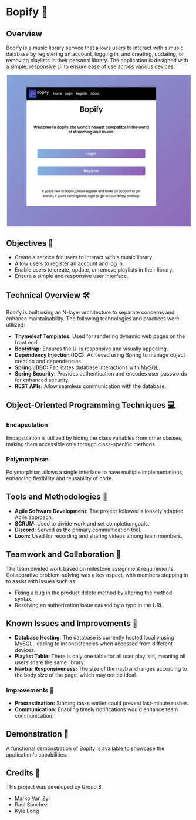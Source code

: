# Bopify 🎵

## Overview
Bopify is a music library service that allows users to interact with a music database by registering an account, logging in, and creating, updating, or removing playlists in their personal library. The application is designed with a simple, responsive UI to ensure ease of use across various devices.

![App Overview](./images/App%20Overview.png)


## Objectives 🎯
- Create a service for users to interact with a music library.
- Allow users to register an account and log in.
- Enable users to create, update, or remove playlists in their library.
- Ensure a simple and responsive user interface.

## Technical Overview 🛠️
Bopify is built using an N-layer architecture to separate concerns and enhance maintainability. The following technologies and practices were utilized:
- **Thymeleaf Templates:** Used for rendering dynamic web pages on the front end.
- **Bootstrap:** Ensures the UI is responsive and visually appealing.
- **Dependency Injection (IOC):** Achieved using Spring to manage object creation and dependencies.
- **Spring JDBC:** Facilitates database interactions with MySQL.
- **Spring Security:** Provides authentication and encodes user passwords for enhanced security.
- **REST APIs:** Allow seamless communication with the database.

## Object-Oriented Programming Techniques 💻
### Encapsulation
Encapsulation is utilized by hiding the class variables from other classes, making them accessible only through class-specific methods.

### Polymorphism
Polymorphism allows a single interface to have multiple implementations, enhancing flexibility and reusability of code.

## Tools and Methodologies 🔧
- **Agile Software Development:** The project followed a loosely adapted Agile approach.
- **SCRUM:** Used to divide work and set completion goals.
- **Discord:** Served as the primary communication tool.
- **Loom:** Used for recording and sharing videos among team members.

## Teamwork and Collaboration 🤝
The team divided work based on milestone assignment requirements. Collaborative problem-solving was a key aspect, with members stepping in to assist with issues such as:
- Fixing a bug in the product delete method by altering the method syntax.
- Resolving an authorization issue caused by a typo in the URI.

## Known Issues and Improvements 🚧
- **Database Hosting:** The database is currently hosted locally using MySQL, leading to inconsistencies when accessed from different devices.
- **Playlist Table:** There is only one table for all user playlists, meaning all users share the same library.
- **Navbar Responsiveness:** The size of the navbar changes according to the body size of the page, which may not be ideal.

### Improvements 🔄
- **Procrastination:** Starting tasks earlier could prevent last-minute rushes.
- **Communication:** Enabling timely notifications would enhance team communication.

## Demonstration 🎥
A functional demonstration of Bopify is available to showcase the application's capabilities.

## Credits 🙌
This project was developed by Group 8:
- Marko Van Zyl
- Raul Sanchez
- Kyle Long
